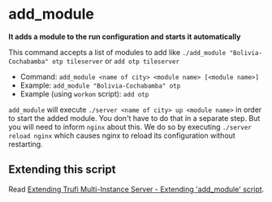 # add_module

**It adds a module to the run configuration and starts it automatically**

This command accepts a list of modules to add like `./add_module "Bolivia-Cochabamba" otp tileserver` or `add otp tileserver`

- Command: `add_module <name of city> <module name> [<module name>]`
- Example: `add_module "Bolivia-Cochabamba" otp`
- Example (using `workon` script): `add otp`

`add_module` will execute `./server <name of city> up <module name>` in order to start the added module. You don't have to do that in a separate step. But you will need to inform `nginx` about this. We do so by executing `./server reload nginx` which causes nginx to reload its configuration without restarting.

## Extending this script

Read [Extending Trufi Multi-Instance Server - Extending 'add_module' script](../extend.md#extending_add_module_remove_module_script.md).
